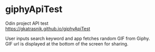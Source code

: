 # giphyApiTest
Odin project API test\
https://gkatrasnik.github.io/giphyApiTest

User inputs search keyword and app fetches random GIF from Giphy.\
GIF url is displayed at the bottom of the screen for sharing.
